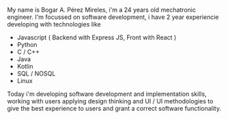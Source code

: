 My name is Bogar A. Pérez Mireles, i'm a 24 years old mechatronic engineer.
I'm focussed on software development, i have 2 year experiencie developing with technologies like
  - Javascript ( Backend with Express JS, Front with React )
  - Python
  - C / C++
  - Java
  - Kotlin
  - SQL / NOSQL
  - Linux

Today i'm developing software development and implementation skills, working with users applying design thinking and UI / UI methodologies
to give the best experience to users and grant a correct software functionality.







<!---
BogarPM/BogarPM is a ✨ special ✨ repository because its `README.md` (this file) appears on your GitHub profile.
You can click the Preview link to take a look at your changes.
--->
